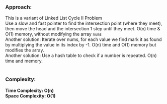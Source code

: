 ### Approach:
This is a variant of Linked List Cycle II Problem\
Use a slow and fast pointer to find the intersection point (where they meet), then move the head and the intersection 1 step until they meet. O(n) time & O(1) memory, without modifying the array `nums`\
​
Another solution: Iterate over nums, for each value we find mark it as found by multiplying the value in its index by -1. O(n) time and O(1) memory but modifies the array.\
​
Another solution: Use a hash table to check if a number is repeated. O(n) time and memory.\
​
### Complexity:
**Time Complexity: O(n)**\
**Space Complexity: O(1)**